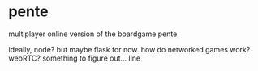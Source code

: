 pente
=====

multiplayer online version of the boardgame pente


ideally, node?
but maybe flask for now. how do networked games work? webRTC?
something to figure out...
line
